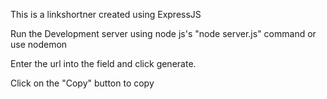 This is a linkshortner created using ExpressJS

Run the Development server using node js's "node server.js" command or use nodemon

Enter the url into the field and click generate.

Click on the "Copy" button to copy



